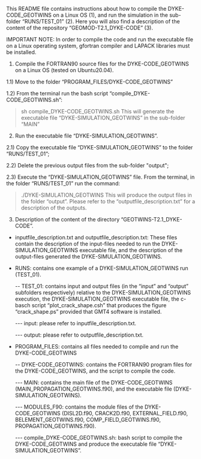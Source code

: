 This README file contains instructions about how to compile the DYKE-CODE_GEOTWINS on a Linux OS (1), and run the simulation in the sub-folder “RUNS/TEST_01” (2). Here you will also find a description of the content of the repository “GEOMOD-T2.1_DYKE-CODE” (3).

IMPORTANT NOTE: In order to compile the code and run the executable file on a Linux operating system, gfortran compiler and LAPACK libraries must be installed.

1) Compile the FORTRAN90 source files for the DYKE-CODE_GEOTWINS on a Linux OS (tested on Ubuntu20.04).

1.1) Move to the folder “PROGRAM_FILES/DYKE-CODE_GEOTWINS”

1.2) From the terminal run the bash script “compile_DYKE-CODE_GEOTWINS.sh”:
> sh compile_DYKE-CODE_GEOTWINS.sh
This will generate the executable file “DYKE-SIMULATION_GEOTWINS” in the sub-folder
“MAIN”

2) Run the executable file “DYKE-SIMULATION_GEOTWINS”.
   
2.1) Copy the executable file “DYKE-SIMULATION_GEOTWINS” to the folder “RUNS/TEST_01”;

2.2) Delete the previous output files from the sub-folder "output";

2.3) Execute the “DYKE-SIMULATION_GEOTWINS” file. From the terminal, in the folder “RUNS/TEST_01” run the command:
> ./DYKE-SIMULATION_GEOTWINS
This will produce the output files in the folder “output”. Please refer to the
“outputfile_description.txt” for a description of the outputs.

3) Description of the content of the directory “GEOTWINS-T2.1_DYKE-CODE”.

- inputfile_description.txt and outputfile_description.txt: These files contain the description of the input-files needed to run the DYKE-SIMULATION_GEOTWINS executable file, and the description of the output-files generated the DYKE-SIMULATION_GEOTWINS.

- RUNS: contains one example of a DYKE-SIMULATION_GEOTWINS run (TEST_01).
  
  -- TEST_01: contains input and output files (in the “input” and “output” subfolders respectively) relative to the DYKE-SIMULATION_GEOTWINS execution, the DYKE-SIMULATION_GEOTWINS executable file, the c-basch script “plot_crack_shape.csh” that produces the figure “crack_shape.ps” provided that GMT4 software is installed.

    --- input: please refer to inputfile_description.txt.
  
    --- output: please refer to outputfile_description.txt.

- PROGRAM_FILES: contains all files needed to compile and run the DYKE-CODE_GEOTWINS
  
  -- DYKE-CODE_GEOTWINS: contains the FORTRAN90 program files for the DYKE-CODE_GEOTWINS, and the script to compile the code.
  
    --- MAIN: contains the main file of the DYKE-CODE_GEOTWINS (MAIN_PROPAGATION_GEOTWINS.f90), and the executable file (DYKE-SIMULATION_GEOTWINS).
  
    --- MODULES_F90: contains the module files of the DYKE-CODE_GEOTWINS (DISL2D.f90, CRACK2D.f90, EXTERNAL_FIELD.f90, BELEMENT_GEOTWINS.f90, COMP_FIELD_GEOTWINS.f90, PROPAGATION_GEOTWINS.f90).
  
    --- compile_DYKE-CODE_GEOTWINS.sh: bash script to compile the DYKE-CODE_GEOTWINS and produce the executable file “DYKE-SIMULATION_GEOTWINS”.
